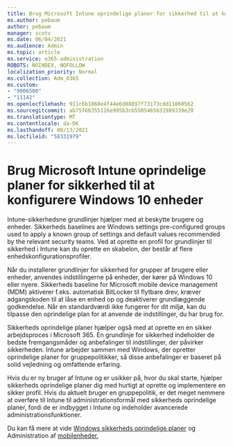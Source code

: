 ```yaml
---
title: Brug Microsoft Intune oprindelige planer for sikkerhed til at konfigurere Windows 10 enheder
ms.author: pebaum
author: pebaum
manager: scotv
ms.date: 06/04/2021
ms.audience: Admin
ms.topic: article
ms.service: o365-administration
ROBOTS: NOINDEX, NOFOLLOW
localization_priority: Normal
ms.collection: Adm_O365
ms.custom:
- "9006500"
- "11142"
ms.openlocfilehash: 911c6b1860e4f44e6d88897f73173cdd11060562
ms.sourcegitcommit: ab75f66355116e995b3cb5505465b31989339e28
ms.translationtype: MT
ms.contentlocale: da-DK
ms.lasthandoff: 08/13/2021
ms.locfileid: "58331979"
---
```

# <a name="use-microsoft-intune-security-baselines-to-configure-windows-10-devices"></a>Brug Microsoft Intune oprindelige planer for sikkerhed til at konfigurere Windows 10 enheder

Intune-sikkerhedsne grundlinjer hjælper med at beskytte brugere og enheder. Sikkerheds baselines are Windows settings pre-configured groups used to apply a known group of settings and default values recommended by the relevant security teams. Ved at oprette en profil for grundlinjer til sikkerhed i Intune kan du oprette en skabelon, der består af flere enhedskonfigurationsprofiler.

Når du installerer grundlinjer for sikkerhed for grupper af brugere eller enheder, anvendes indstillingerne på enheder, der kører på Windows 10 eller nyere. Sikkerheds baseline for Microsoft mobile device management (MDM) aktiverer f.eks. automatisk BitLocker til flytbare drev, kræver adgangskoden til at låse en enhed op og deaktiverer grundlæggende godkendelse. Når en standardværdi ikke fungerer for dit miljø, kan du tilpasse den oprindelige plan for at anvende de indstillinger, du har brug for.

Sikkerheds oprindelige planer hjælper også med at oprette en en sikker arbejdsproces i Microsoft 365. En grundlinje for sikkerhed indeholder de bedste fremgangsmåder og anbefalinger til indstillinger, der påvirker sikkerheden. Intune arbejder sammen med Windows, der opretter oprindelige planer for gruppepolitikker, så disse anbefalinger er baseret på solid vejledning og omfattende erfaring.

Hvis du er ny bruger af Intune og er usikker på, hvor du skal starte, hjælper sikkerheds oprindelige planer dig med hurtigt at oprette og implementere en sikker profil. Hvis du aktuelt bruger en gruppepolitik, er det meget nemmere at overføre til Intune til administrationsformål med sikkerheds oprindelige planer, fordi de er indbygget i Intune og indeholder avancerede administrationsfunktioner.

Du kan få mere at vide [Windows sikkerheds oprindelige planer](https://docs.microsoft.com/windows/security/threat-protection/windows-security-baselines) og Administration af [mobilenheder.](https://docs.microsoft.com/windows/client-management/mdm/)

